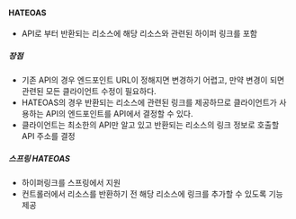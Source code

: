 #### HATEOAS
- API로 부터 반환되는 리소스에 해당 리소스와 관련된 하이퍼 링크를 포함

##### 장점
- 기존 API의 경우 엔드포인트 URL이 정해지면 변경하기 어렵고, 만약 변경이 되면 관련된 모든 클라이언트 수정이 필요하다.
- HATEOAS의 경우 반환되는 리소스에 관련된 링크를 제공하므로 클라이언트가 사용하는 API의 엔드포인트를 API에서 결정할 수 있다.
- 클라이언트는 최소한의 API만 알고 있고 반환되는 리소스의 링크 정보로 호출할 API 주소를 결정

##### 스프링 HATEOAS
- 하이퍼링크를 스프링에서 지원
- 컨트롤러에서 리소스를 반환하기 전 해당 리소스에 링크를 추가할 수 있도록 기능 제공
